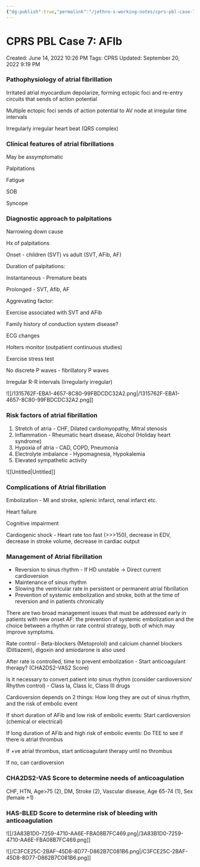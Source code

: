 ```yaml
---
{"dg-publish":true,"permalink":"/jethro-s-working-notes/cprs-pbl-case-7-af-ib/","dgPassFrontmatter":true}
---
```



# CPRS PBL Case 7: AFIb

Created: June 14, 2022 10:26 PM
Tags: CPRS
Updated: September 20, 2022 9:19 PM

### Pathophysiology of atrial fibrillation

Irritated atrial myocardium depolarize, forming ectopic foci and re-entry circuits that sends of action potential

Multiple ectopic foci sends of action potential to AV node at irregular time intervals

Irregularly irregular heart beat (QRS complex)

### Clinical features of atrial fibrillations

May be assymptomatic

Palpitations

Fatigue

SOB

Syncope

### Diagnostic approach to palpitations

Narrowing down cause

Hx of palpitations

Onset - children (SVT) vs adult (SVT, AFib, AF)

Duration of palpitations:

Instantaneous - Premature beats

Prolonged - SVT, Afib, AF

Aggrevating factor:

Exercise associated with SVT and AFib

Family history of conduction system disease?

ECG changes

Holters monitor (outpatient continuous studies)

Exercise stress test

No discrete P waves - fibrillatory P waves

Irregular R-R intervals (Irregularly irregular)

![[/1315762F-EBA1-4657-8C80-99FBDCDC32A2.png\|/1315762F-EBA1-4657-8C80-99FBDCDC32A2.png]]

### Risk factors of atrial fibrillation

1. Stretch of atria - CHF, Dilated cardiomyopathy, Mitral stenosis
2. Inflammation - Rheumatic heart disease, Alcohol (Holiday heart syndrome)
3. Hypoxia of atria - CAD, COPD, Pneumonia
4. Electrolyte imbalance - Hypomagnesia, Hypokalemia
5. Elevated sympathetic activity

![[Untitled\|Untitled]]

### Complications of Atrial fibrillation

Embolization - MI and stroke, splenic infarct, renal infarct etc.

Heart failure

Cognitive impairment

Cardiogenic shock - Heart rate too fast (>>>150), decrease in EDV, decrease in stroke volume, decrease in cardiac output

### Management of Atrial fibrillation

- Reversion to sinus rhythm - If HD unstable → Direct current cardioversion
- Maintenance of sinus rhythm
- Slowing the ventricular rate in persistent or permanent atrial fibrillation
- Prevention of systemic embolization and stroke, both at the time of reversion and in patients chronically

There are two broad management issues that must be addressed early in patients with new onset AF: the prevention of systemic embolization and the choice between a rhythm or rate control strategy, both of which may improve symptoms.

Rate control - Beta-blockers (Metoprolol) and calcium channel blockers (Diltiazem), digoxin and amiodarone is also used

After rate is controlled, time to prevent embolization - Start anticoagulant therapy? (CHA2DS2-VAS2 Score)

Is it necessary to convert patient into sinus rhythm (consider cardioversion/ Rhythm control) - Class Ia, Class Ic, Class III drugs

Cardioversion depends on 2 things: How long they are out of sinus rhythm, and the risk of embolic event

If short duration of AFib and low risk of embolic events: Start cardioversion (chemical or electrical)

If long duration of AFib and high risk of embolic events: Do TEE to see if there is atrial thrombus

If +ve atrial thrombus, start anticoagulant therapy until no thrombus

If no, can cardioversion

### CHA2DS2-VAS Score to determine needs of anticoagulation

CHF, HTN, Age>75 (2), DM, Stroke (2), Vascular disease, Age 65-74 (1), Sex (female +1)

### HAS-BLED Score to determine risk of bleeding with anticoagulation

![[/3A83B1D0-7259-4710-AA6E-FBA08B7FC469.png\|/3A83B1D0-7259-4710-AA6E-FBA08B7FC469.png]]

![[/C3FCE25C-2BAF-45D8-8D77-D862B7C081B6.png\|/C3FCE25C-2BAF-45D8-8D77-D862B7C081B6.png]]